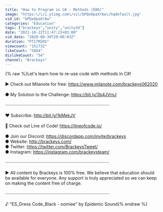 ```yaml
---
title: "How to Program in C# - Methods (E06)"
image: "https:\/\/i.ytimg.com\/vi\/bPQx0paXrbw\/hqdefault.jpg"
vid_id: "bPQx0paXrbw"
categories: "Education"
tags: ["brackeys","unity","unity3d"]
date: "2021-10-22T11:47:23+03:00"
vid_date: "2020-08-30T20:00:03Z"
duration: "PT17M20S"
viewcount: "151732"
likeCount: "5884"
dislikeCount: "54"
channel: "Brackeys"
---
```

{% raw %}Let's learn how to re-use code with methods in C#!<br /><br />► Check out Milanote for free:  <a rel="nofollow" target="blank" href="https://www.milanote.com/brackeys062020">https://www.milanote.com/brackeys062020</a><br /><br />● My Solution to the Challenge: <a rel="nofollow" target="blank" href="https://bit.ly/3b4JVmJ">https://bit.ly/3b4JVmJ</a><br /><br />····················································································<br /><br />♥ Subscribe: <a rel="nofollow" target="blank" href="http://bit.ly/1kMekJV">http://bit.ly/1kMekJV</a><br /><br />👕 Check out Line of Code! <a rel="nofollow" target="blank" href="https://lineofcode.io/">https://lineofcode.io/</a><br /><br />● Join our Discord: <a rel="nofollow" target="blank" href="https://discordapp.com/invite/brackeys">https://discordapp.com/invite/brackeys</a><br />● Website: <a rel="nofollow" target="blank" href="http://brackeys.com/">http://brackeys.com/</a><br />● Twitter: <a rel="nofollow" target="blank" href="https://twitter.com/BrackeysTweet/">https://twitter.com/BrackeysTweet/</a><br />● Instagram: <a rel="nofollow" target="blank" href="https://instagram.com/brackeysteam/">https://instagram.com/brackeysteam/</a><br /><br />········································­­·······································­·­····<br /><br />► All content by Brackeys is 100% free. We believe that education should be available for everyone. Any support is truly appreciated so we can keep on making the content free of charge.<br /><br />········································­­·······································­·­····<br /><br />♪ &quot;ES_Dress Code_Black - oomiee&quot; by Epidemic Sound{% endraw %}
